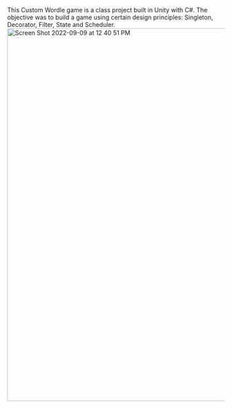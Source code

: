 This Custom Wordle game is a class project built in Unity with C#. The objective was to build a game using certain design principles: Singleton, Decorator, 
Filter, State and Scheduler. 
<img width="864" alt="Screen Shot 2022-09-09 at 12 40 51 PM" src="https://user-images.githubusercontent.com/69740570/189399671-cf0864f8-39f3-4df4-b884-7dc249d60e3d.png">
